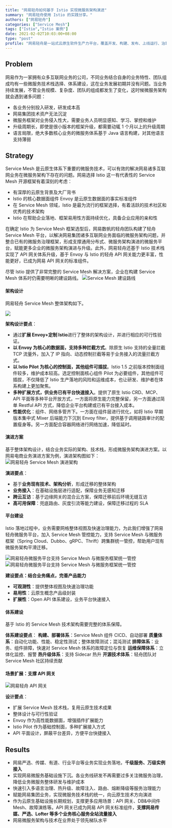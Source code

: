 ```yaml
---
title: "网易轻舟如何基于 Istio 实现微服务架构演进"
summary: "网易轻舟使用 Istio 的实践分享。"
authors: ["网易轻舟"]
categories: ["Service Mesh"]
tags: ["Istio","Istio 案例"]
date: 2021-02-02T10:03:00+08:00
type: "post"
profile: "网易轻舟是一站式云原生软件生产力平台，覆盖开发、构建、发布、上线运行、治理和运维等环节，源自网易内部的大规模互联网业务实践，经过金融、制造、物流等行业客户的生产环境验证。"
---
```


## Problem

网易作为一家拥有众多互联网业务的公司，不同业务结合自身的业务特性、团队组成均有一些微服务技术栈选择、体系建设，这在业务发展初期并没有问题。当业务持续发展，不管业务规模、复杂度、团队的组成都发生了变化，这时候微服务架构就会遇到诸多问题：

- 各业务分别投入研发，研发成本高
- 网易集团技术资产无法沉淀
- 微服务框架对业务侵入性大，需要业务人员明显感知、学习、掌控和维护
- 升级周期长，即使是很小版本的框架升级，都需要动辄 1 个月以上的升级周期
- 语言局限，绝大多数核心业务的微服务体系基于 Java 语言构建，对其他语言支持薄弱

## Strategy

Service Mesh 是云原生体系下重要的微服务技术，可以有效的解决网易诸多互联网业务在微服务架构下存在的问题。网易选择 Istio 这一有代表性的 Service Mesh 开源框架有着深刻的考虑：

- 有深厚的云原生背景及大厂背书
- Istio 的核心数据面组件 Envoy 是云原生数据面的事实标准组件
- 在 Service Mesh 领域，Istio 是最为流行的框架选择，有着活跃的技术社区和优秀的技术架构
- Istio 在帮助企业落地、框架易用性方面持续优化，具备企业应用的亲和性

在确定 Istio 为 Service Mesh 框架选型后，网易数帆的轻舟团队构建了轻舟 Service Mesh 平台，以解决网易集团诸多互联网业务面临的微服务架构问题，并整合已有的微服务治理框架，形成支撑通用分布式、微服务架构演进的微服务平台，赋能更多企业的微服务架构演进与升级。此外，网易轻舟还基于 Istio 技术栈实现了 API 网关体系升级，基于 Envoy 与 Istio 的轻舟 API 网关能力更丰富，性能更好，已成为网易 API 网关的标准组件。

尽管 Istio 提供了非常完整的 Service Mesh 解决方案，企业在构建 Service Mesh 体系时仍需要明晰的建设路线。
![Service Mesh 建设路线](008eGmZEly1gn9clbh23vj30ye0ow4b3.jpg)

#### 架构设计

网易轻舟 Service Mesh 整体架构如下。

![](008eGmZEly1gna7mmf7otj311s0u0wk1.jpg)

**架构设计要点**：

- 通过**扩展 Envoy+定制 Istio**进行了整体的架构设计，并进行相应的可行性验证。
- **以 Envoy 为核心的数据面，支持多种拦截方式**。除原生 Istio 支持的全量拦截 TCP 流量外，加入了 IP 指向、动态控制拦截等易于业务接入的流量拦截方式。
- **以 Istio Pilot 为核心的控制面，其他组件可插拔**。Istio 1.5 之前版本控制面组件较多，维护成本较高。选定控制面核心组件 Pilot 为必要组件，其他组件可插拔，不仅降低了 Istio 生产落地的风险和运维成本，也让研发、维护者在体系构建上更加聚焦。
- **多种扩展方式，供业务已有平台快速接入**。提供了原生 Istio CRD、MCP、API 平面等多种平台开放方式，一方面将原生能力完整保留，另一方面通过简单 Restful API 方式，降低企业平台构建或已有平台接入成本。
- **性能优化**：组件、网络多管齐下。一方面在组件层进行优化，如将 Istio 早期版本集中式 Mixer 后端能力下沉到 Envoy filter，提供基于调用链路审计的配置瘦身等。另一方面配合容器网络进行网络加速，降低延时。

#### 演进方案

基于整体架构设计，结合业务实际的架构、技术栈，形成微服务架构演进方案。以网易电商业务演进方案为例，演进架构图如下：
![网易轻舟 Service Mesh 演进架构](008eGmZEly1gn9gb6swd4j30y70u00vq.jpg)

**演进要点**：

- 基于**业务现有技术、架构分析**，形成迁移的整体架构
- **业务接入**：在基础设施层进行适配，保障业务无感知迁移
- **跨云互访**：基于边缘网关的混合云方案，保障迁移前后环境无缝互访
- **高可用保障**：兜底路由、灰度引流等能力建设，保障迁移过程的 SLA

#### 平台建设

Istio 落地过程中，业务需要网格整体视图及快速治理能力，为此我们增强了网易轻舟微服务平台，加入 Service Mesh 管控能力，支持 Service Mesh 与微服务框架（Spring Cloud、Dubbo、gRPC、Thrift）跨集群统一管控，帮助用户现有微服务架构平滑迁移。

![网易轻舟微服务平台支持 Service Mesh 与微服务框架统一管控](008eGmZEly1gn9gb550amj31o20u0jvv.jpg)
![网易轻舟微服务平台支持 Service Mesh 与微服务框架统一管控](008eGmZEly1gn9gb7jd9oj31o20u0gr3.jpg)

**建设要点：结合业务痛点，完善产品能力**

- **可观测性**：提供整体视图及快速治理功能
- **易用性**：云原生概念产品级封装
- **扩展性**：Open API 体系建设，业务平台快速接入

#### 体系建设

基于 Istio 的 Service Mesh 技术架构需要完整的体系保障。

**体系建设要点**：
**构建、部署体系**：Service Mesh 组件 CICD、自动部署
**质量体系**：自动化功能、性能、稳定性测试；整体故障测试；混沌测试
**排障体系**：业务、组件排障，快速对 Service Mesh 体系的故障定位与恢复
**运维保障体系**：立体化监控、报警
**热升级体系**：支持 Sidecar 热升
**开源技术体系**：轻舟团队对 Service Mesh 社区持续贡献

#### 场景扩展：支撑 API 网关

![网易轻舟 API 网关](008eGmZEly1gnaivfvbvuj30w60s4n1i.jpg)

**设计要点**：

- 扩展 Service Mesh 技术栈，复用云原生技术成果
- 整体设计与可行性验证
- Envoy 作为高性能数据面，增强插件扩展能力
- Istio Pilot 作为基础控制面，多种扩展接入方式
- API 平面设计，屏蔽平台差异，方便平台快捷接入

## Results

- 网易严选、传媒、有道、行业平台等业务实现业务落地，**千级服务、万级实例接入**
- 实现网易微服务基础设施下沉。各业务线研发不再需要过多关注微服务治理，降低业务微服务整体研发与维护成本
- 快速引入多语言治理、热升级、故障注入、路由、熔断降级等服务治理能力
- 赋能网易集团业务，实现微服务技术栈的统一，向云原生技术方向演进
- 作为云原生基础设施长期规划，支撑更多应用场景：API 网关、DB&中间件 Mesh、故障演练等。API 网关已成为网易 API 网关标准组件，**支撑网易传媒、严选、Lofter 等多个业务核心服务全站流量接入**
- 网易微服务架构与技术在业界处于领先梯队水平
